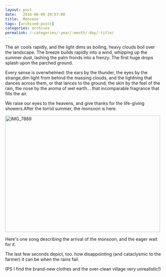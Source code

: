 ```yaml
---
layout: post
date:	2016-06-09 20:57:00
title:  Monsoon
tags: [archived-posts]
categories: archives
permalink: /:categories/:year/:month/:day/:title/
---
```

The air cools rapidly, and the light dims as boiling, heavy clouds boil over the landscape. The breeze builds rapidly into a wind, whipping up the summer dust, lashing the palm fronds into a frenzy. The first huge drops splash upon the parched ground.

Every sense is overwhelmed: the ears by the thunder, the eyes by the strange,dim light from behind the massing clouds, and the lightning that dances across them, or that lances to the ground; the skin by the feel of the rain, the nose by the aroma of wet earth... that incomparable fragrance that  fills the air.

We raise our eyes to the heavens, and give thanks for the life-giving showers.After the torrid summer, the monsoon is here.

<a data-flickr-embed="true" href="https://www.flickr.com/photos/86494503@N00/27528255766/in/dateposted-friend/" title="IMG_7889"><img src="https://c7.staticflickr.com/8/7489/27528255766_7ca348e1b6.jpg" width="500" height="375" alt="IMG_7889"></a><script async="async" src="//embedr.flickr.com/assets/client-code.js" charset="utf-8"></script>

Here's one song describing the arrival of the monsoon, and the eager wait for it.

<lj-embed id="1401"/>

The last few seconds depict, too. how disappointing (and cataclysmic to the farmer) it can be when the rains fail.

(PS I find the brand-new clothes and the over-clean village very unrealistic!)
